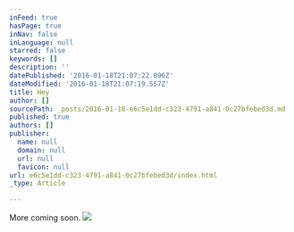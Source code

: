 ```yaml
---
inFeed: true
hasPage: true
inNav: false
inLanguage: null
starred: false
keywords: []
description: ''
datePublished: '2016-01-18T21:07:22.096Z'
dateModified: '2016-01-18T21:07:19.557Z'
title: Hey
author: []
sourcePath: _posts/2016-01-18-e6c5e1dd-c323-4791-a841-0c27bfebed3d.md
published: true
authors: []
publisher:
  name: null
  domain: null
  url: null
  favicon: null
url: e6c5e1dd-c323-4791-a841-0c27bfebed3d/index.html
_type: Article

---
```

More coming soon.
![](https://the-grid-user-content.s3-us-west-2.amazonaws.com/3f419312-d407-4bd7-8bff-07f4f8646c86.jpg)